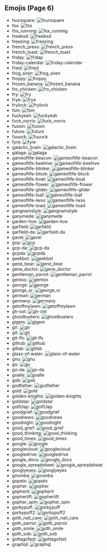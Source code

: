 
## Emojis (Page 6)

* foursquare: ![foursquare](/output/foursquare.png)
* fox: ![fox](/output/fox.gif)
* fox_running: ![fox_running](/output/fox_running.gif)
* freebsd: ![freebsd](/output/freebsd.png)
* freezing: ![freezing](/output/freezing.png)
* french_press: ![french_press](/output/french_press.png)
* french_toast: ![french_toast](/output/french_toast.png)
* friday: ![friday](/output/friday.jpg)
* friday-calendar: ![friday-calendar](/output/friday-calendar.jpg)
* fried: ![fried](/output/fried.jpg)
* frog_siren: ![frog_siren](/output/frog_siren.gif)
* froppy: ![froppy](/output/froppy.png)
* frozen_banana: ![frozen_banana](/output/frozen_banana.png)
* fro_chicken: ![fro_chicken](/output/fro_chicken.png)
* fry: ![fry](/output/fry.png)
* frye: ![frye](/output/frye.jpg)
* frylock: ![frylock](/output/frylock.gif)
* fsm: ![fsm](/output/fsm.gif)
* fuckyeah: ![fuckyeah](/output/fuckyeah.png)
* fuck_norris: ![fuck_norris](/output/fuck_norris.png)
* fusion: ![fusion](/output/fusion)
* future: ![future](/output/future.png)
* fuuuck: ![fuuuck](/output/fuuuck.png)
* fyre: ![fyre](/output/fyre.png)
* galactic_brain: ![galactic_brain](/output/galactic_brain.png)
* galaga: ![galaga](/output/galaga.png)
* gameoflife-beacon: ![gameoflife-beacon](/output/gameoflife-beacon.gif)
* gameoflife-beehive: ![gameoflife-beehive](/output/gameoflife-beehive.png)
* gameoflife-blinker: ![gameoflife-blinker](/output/gameoflife-blinker.gif)
* gameoflife-block: ![gameoflife-block](/output/gameoflife-block.png)
* gameoflife-boat: ![gameoflife-boat](/output/gameoflife-boat.png)
* gameoflife-flower: ![gameoflife-flower](/output/gameoflife-flower.png)
* gameoflife-glider: ![gameoflife-glider](/output/gameoflife-glider.gif)
* gameoflife-loaf: ![gameoflife-loaf](/output/gameoflife-loaf.png)
* gameoflife-lwss: ![gameoflife-lwss](/output/gameoflife-lwss.gif)
* gameoflife-toad: ![gameoflife-toad](/output/gameoflife-toad.gif)
* gangnamstyle: ![gangnamstyle](/output/gangnamstyle.gif)
* ganymede: ![ganymede](/output/ganymede.png)
* garden-hoe: ![garden-hoe](/output/garden-hoe.jpg)
* garfield: ![garfield](/output/garfield)
* garfield-da: ![garfield-da](/output/garfield-da)
* gavel: ![gavel](/output/gavel.png)
* gcp: ![gcp](/output/gcp.png)
* gcp-da: ![gcp-da](/output/gcp-da)
* gcpda: ![gcpda](/output/gcpda.png)
* geekbot: ![geekbot](/output/geekbot.png)
* gene_bear: ![gene_bear](/output/gene_bear.png)
* gene_doctor: ![gene_doctor](/output/gene_doctor.png)
* gentleman_parrot: ![gentleman_parrot](/output/gentleman_parrot.gif)
* gentoo: ![gentoo](/output/gentoo.png)
* george: ![george](/output/george.jpg)
* george_sr: ![george_sr](/output/george_sr.png)
* german: ![german](/output/german.png)
* germany: ![germany](/output/germany)
* getoffmylawn: ![getoffmylawn](/output/getoffmylawn.jpg)
* gh-ost: ![gh-ost](/output/gh-ost.png)
* ghostbusters: ![ghostbusters](/output/ghostbusters.png)
* gigem: ![gigem](/output/gigem.png)
* gir: ![gir](/output/gir.gif)
* git: ![git](/output/git)
* git-lfs: ![git-lfs](/output/git-lfs.png)
* github: ![github](/output/github.png)
* gitlab: ![gitlab](/output/gitlab.png)
* glass-of-water: ![glass-of-water](/output/glass-of-water.png)
* gnu: ![gnu](/output/gnu.png)
* go: ![go](/output/go)
* go-da: ![go-da](/output/go-da.png)
* goalie: ![goalie](/output/goalie.png)
* gob: ![gob](/output/gob.jpg)
* godfather: ![godfather](/output/godfather.png)
* gold: ![gold](/output/gold.jpg)
* golden-knights: ![golden-knights](/output/golden-knights.png)
* goldstar: ![goldstar](/output/goldstar.png)
* golfclap: ![golfclap](/output/golfclap.gif)
* goodgrief: ![goodgrief](/output/goodgrief.png)
* goodnews: ![goodnews](/output/goodnews.png)
* goodnight: ![goodnight](/output/goodnight)
* good_grief: ![good_grief](/output/good_grief.png)
* good_thinking: ![good_thinking](/output/good_thinking.png)
* good_times: ![good_times](/output/good_times.png)
* google: ![google](/output/google.png)
* googlecloud: ![googlecloud](/output/googlecloud.png)
* googledrive: ![googledrive](/output/googledrive.png)
* google_docs: ![google_docs](/output/google_docs.png)
* google_spreadsheet: ![google_spreadsheet](/output/google_spreadsheet.png)
* googlyeyes: ![googlyeyes](/output/googlyeyes.gif)
* goomba: ![goomba](/output/goomba.gif)
* gopats: ![gopats](/output/gopats.png)
* gopher: ![gopher](/output/gopher.png)
* gopherit: ![gopherit](/output/gopherit.gif)
* gopherlift: ![gopherlift](/output/gopherlift.gif)
* gopher_spin: ![gopher_spin](/output/gopher_spin.gif)
* gorbypuff: ![gorbypuff](/output/gorbypuff.png)
* gorbypuff2: ![gorbypuff2](/output/gorbypuff2.png)
* goth_nail_care: ![goth_nail_care](/output/goth_nail_care.jpg)
* goth_parrot: ![goth_parrot](/output/goth_parrot.gif)
* goth_smile: ![goth_smile](/output/goth_smile.png)
* goth_sob: ![goth_sob](/output/goth_sob.jpg)
* gottagofast: ![gottagofast](/output/gottagofast)
* graphql: ![graphql](/output/graphql.png)
